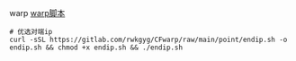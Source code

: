 warp
[warp脚本](https://github.com/yonggekkk/warp-yg)

``` shell
# 优选对端ip
curl -sSL https://gitlab.com/rwkgyg/CFwarp/raw/main/point/endip.sh -o endip.sh && chmod +x endip.sh && ./endip.sh
```
